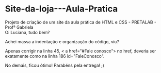 # Site-da-loja---Aula-Pratica
Projeto de criação de um site da aula prática de HTML e CSS - PRETALAB - Profª Gabriela 
<br>
Oi Luciana, tudo bem? <br>

Achei massa a indentação e organização do código, viu?<br>

Apenas corrigir na linha 45, < a href="#Fale conosco"> no href, deveria ser exatamente como na linha 186 id="FaleConosco". <br>

No demais, ficou ótimo! Parabéns pela entrega! ;)
